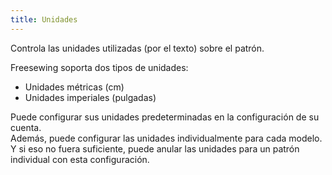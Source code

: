 ```yaml
---
title: Unidades
---
```


Controla las unidades utilizadas (por el texto) sobre el patrón.

Freesewing soporta dos tipos de unidades:

-   Unidades métricas (cm)
-   Unidades imperiales (pulgadas)

Puede configurar sus unidades predeterminadas en la configuración de su cuenta.\
Además, puede configurar las unidades individualmente para cada modelo.\
Y si eso no fuera suficiente, puede anular las unidades para un patrón individual con esta configuración.
